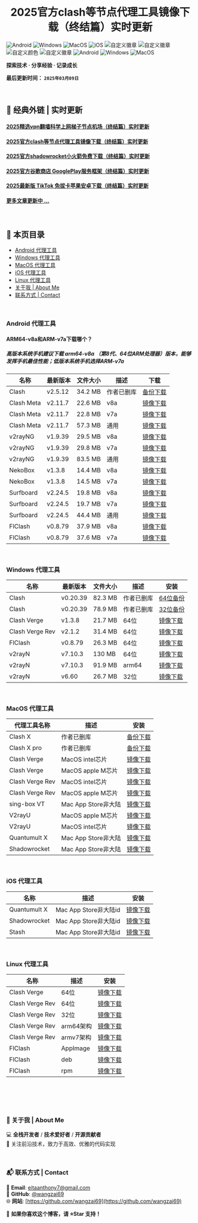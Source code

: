 <h1 align="center">2025官方clash等节点代理工具镜像下载（终结篇）实时更新</h1>

![Android](https://img.shields.io/badge/安卓-Android-brightgreen)
![Windows](https://img.shields.io/badge/微软-Windows-blue)
![MacOS](https://img.shields.io/badge/OS-MacOS-lightgrey)
![iOS](https://img.shields.io/badge/苹果-iOS-red)
![自定义徽章](https://img.shields.io/badge/linux-github-green)
![自定义徽章](https://img.shields.io/badge/网络-梯子-yellow)
![自定义颜色](https://img.shields.io/badge/科学-上网-orange)
![自定义徽章](https://img.shields.io/badge/图文-教程-purple)
![Android](https://img.shields.io/badge/美区-ID-brightgreen)
![Windows](https://img.shields.io/badge/clash-clashX-blue)
![MacOS](https://img.shields.io/badge/shadowrocket-小火箭-lightgrey)



**探索技术 · 分享经验 · 记录成长**

**最后更新时间： `2025年03月09日`**

<br>

## 📖 经典外链 | 实时更新
#### [2025精选vpn翻墙科学上网梯子节点机场（终结篇）实时更新](https://github.com/wangzai69/vpn)
#### [2025官方clash等节点代理工具镜像下载（终结篇）实时更新](https://github.com/wangzai69/clash)
#### [2025官方shadowrocket小火箭免费下载（终结篇）实时更新](https://github.com/wangzai69/shadowrocket)
#### [2025官方谷歌商店 GooglePlay服务框架（终结篇）实时更新](https://github.com/wangzai69/GooglePlay)
#### [2025最新版 TikTok 免拔卡苹果安卓下载（终结篇）实时更新](https://github.com/wangzai69/GooglePlay)
#### [更多文章更新中 ... ]()

<br>

## 📂 本页目录
- [ Android 代理工具](#Android-代理工具)  
- [ Windows 代理工具](#Windows-代理工具)
- [ MacOS 代理工具](#MacOS-代理工具)
- [ iOS 代理工具](#iOS-代理工具)
- [ Linux 代理工具](#Linux-代理工具)
- [ 关于我 | About Me ](#-关于我--about-me)  
- [ 联系方式 | Contact](#-联系方式--contact)
  
<br>

### Android 代理工具
#### ARM64-v8a和ARM-v7a下载哪个？
##### 高版本系统手机建议下载 arm64-v8a （第8代、64位ARM处理器）版本，能够发挥手机最佳性能；低版本系统手机选择ARM-v7a
| 名称        | 最新版本  | 文件大小  | 描述      | 下载      |
|-------------|-----------|-----------|-----------|-----------|
| Clash       | v2.5.12   | 34.2 MB   |作者已删库  | [备份下载](https://dl.haojichang.com/apps/clash_for_android/cfa-2.5.12-premium-universal-release.apk) |
| Clash Meta  | v2.11.7   | 22.6 MB   |v8a        | [镜像下载](https://github.com/MetaCubeX/ClashMetaForAndroid/releases/download/v2.11.7/cmfa-2.11.7-meta-arm64-v8a-release.apk) |
| Clash Meta  | v2.11.7   | 22.8 MB   |v7a        | [镜像下载](https://github.com/MetaCubeX/ClashMetaForAndroid/releases/download/v2.11.1/cmfa-2.11.1-meta-armeabi-v7a-release.apk) |
| Clash Meta  | v2.11.7   | 57.3 MB   |通用    | [镜像下载](https://github.com/MetaCubeX/ClashMetaForAndroid/releases/download/v2.11.7/cmfa-2.11.7-meta-universal-release.apk) |
| v2rayNG     | v1.9.39   | 29.5 MB   |v8a        | [镜像下载](https://github.com/2dust/v2rayNG/releases/download/1.9.39/v2rayNG_1.9.39_arm64-v8a.apk) |
| v2rayNG     | v1.9.39   | 29.8 MB   |v7a        | [镜像下载](https://github.com/2dust/v2rayNG/releases/download/1.9.39/v2rayNG_1.9.39_armeabi-v7a.apk) |
| v2rayNG     | v1.9.39   | 83.5 MB   |通用    | [镜像下载](https://github.com/2dust/v2rayNG/releases/download/1.9.39/v2rayNG_1.9.39_universal.apk) |
| NekoBox     | v1.3.8    | 14.4 MB   |v8a        | [镜像下载](https://github.com/MatsuriDayo/NekoBoxForAndroid/releases/download/1.3.8/NekoBox-1.3.8-arm64-v8a.apk) |
| NekoBox     | v1.3.8    | 14.5 MB   |v7a        | [镜像下载](https://github.com/MatsuriDayo/NekoBoxForAndroid/releases/download/1.3.8/NekoBox-1.3.8-armeabi-v7a.apk) |
| Surfboard   | v2.24.5   | 19.8 MB   |v8a        | [镜像下载](https://github.com/getsurfboard/surfboard/releases/download/2.24.5/mobile-arm64-v8a-release.apk) |
| Surfboard   | v2.24.5   | 19.7 MB   |v7a        | [镜像下载](https://github.com/getsurfboard/surfboard/releases/download/2.24.5/mobile-armeabi-v7a-release.apk) |
| Surfboard   | v2.24.5   | 44.4 MB   |通用    | [镜像下载](https://github.com/getsurfboard/surfboard/releases/download/2.24.5/mobile-universal-release.apk) |
| FlClash     | v0.8.79   | 37.9 MB   |v8a        | [镜像下载](https://github.com/chen08209/FlClash/releases/download/v0.8.79/FlClash-0.8.79-android-arm64-v8a.apk) |
| FlClash     | v0.8.79   | 37.6 MB   |v7a        | [镜像下载](https://github.com/chen08209/FlClash/releases/download/v0.8.79/FlClash-0.8.79-android-armeabi-v7a.apk) |

<br>

### Windows 代理工具
| 名称           | 最新版本  | 文件大小  | 描述 | 安装       |
|----------------|-----------|-----------|------|-------------|
| Clash          | v0.20.39  |  82.3 MB  |作者已删库| [64位备份](https://dl.haojichang.com/apps/clash_for_windows/Clash.for.Windows.Setup.0.20.39.arm64.exe) |
| Clash          | v0.20.39  |  78.9 MB  |作者已删库| [32位备份](https://dl.haojichang.com/apps/clash_for_windows/Clash.for.Windows.Setup.0.20.39.ia32.exe) |
| Clash Verge    | v1.3.8    |  21.7 MB  | 64位 | [镜像下载](https://github.com/zzzgydi/clash-verge/releases/download/v1.3.8/Clash.Verge_1.3.8_x64-setup.exe) |
| Clash Verge Rev| v2.1.2    |  31.4 MB  | 64位 | [镜像下载](https://github.com/clash-verge-rev/clash-verge-rev/releases/download/v2.1.2/Clash.Verge_2.1.2_x64-setup.exe) |
| FlClash        | v0.8.79   |  26.3 MB  | 64位| [镜像下载](https://github.com/chen08209/FlClash/releases/download/v0.8.79/FlClash-0.8.79-windows-amd64-setup.exe) |
| v2rayN         | v7.10.3   |  130 MB   | 64位| [镜像下载](https://github.com/2dust/v2rayN/releases/download/7.10.3/v2rayN-windows-64-SelfContained.zip) |
| v2rayN         | v7.10.3   |  91.9 MB  | arm64 | [镜像下载](https://github.com/2dust/v2rayN/releases/download/7.10.3/v2rayN-windows-arm64-desktop.zip) |
| v2rayN         | v6.60     |  26.7 MB  | 32位 | [镜像下载](https://github.com/2dust/v2rayN/releases/download/6.60/v2rayN-32.zip) |

<br>

### MacOS 代理工具
| 代理工具名称     | 描述       | 安装       |
|----------|------------|------------|
| Clash X               | 作者已删库               | [备份下载](https://dl.haojichang.com/apps/ClashX/ClashX.dmg)
| Clash X pro           | 作者已删库               | [备份下载](https://1968040371-files.gitbook.io/~/files/v0/b/gitbook-x-prod.appspot.com/o/spaces%2F-McII1PI7zEfc9cNdkcd%2Fuploads%2F2Kqh94E1yyNTreiTlsxi%2FClashX.dmg.zip?alt=media&token=461ddecc-49fb-474f-a8ab-ecf71337d26f) |
| Clash Verge          | MacOS intel芯片          | [镜像下载](https://github.com/zzzgydi/clash-verge/releases/download/v1.3.8/Clash.Verge_1.3.8_x64.dmg) |
| Clash Verge          | MacOS apple M芯片        | [镜像下载](https://github.com/zzzgydi/clash-verge/releases/download/v1.3.8/Clash.Verge_1.3.8_aarch64.dmg) |
| Clash Verge Rev      | MacOS intel芯片          | [镜像下载](https://github.com/clash-verge-rev/clash-verge-rev/releases/download/v1.7.7/Clash.Verge_1.7.7_x64.dmg) |
| Clash Verge Rev      | MacOS apple M芯片        | [镜像下载](https://github.com/clash-verge-rev/clash-verge-rev/releases/download/v1.7.7/Clash.Verge_1.7.7_aarch64.dmg) |
| sing-box VT          | Mac App Store非大陆           | [镜像下载](https://apps.apple.com/app/sing-box-vt/id6673731168) |
| V2rayU   | MacOS apple M芯片      | [镜像下载](https://github.com/yanue/V2rayU/releases/download/v4.2.5/V2rayU-arm64.dmg) |
| V2rayU   | MacOS intel芯片      | [镜像下载](https://github.com/yanue/V2rayU/releases/download/v4.2.5/V2rayU-64.dmg) |
| Quantumult X   | Mac App Store非大陆      | [镜像下载](https://apps.apple.com/us/app/quantumult-x/id1443988620) |
| Shadowrocket   | Mac App Store非大陆      | [镜像下载](https://apps.apple.com/us/app/shadowrocket/id932747118) |

<br>

### iOS 代理工具
| 名称     | 描述       | 安装       |
|----------|------------|------------|
| Quantumult X   | Mac App Store非大陆id      | [镜像下载](https://apps.apple.com/us/app/quantumult-x/id1443988620) |
| Shadowrocket   | Mac App Store非大陆id      | [镜像下载](https://apps.apple.com/us/app/shadowrocket/id932747118) |
| Stash   | Mac App Store非大陆id      | [镜像下载](https://apps.apple.com/us/app/stash-rule-based-proxy/id1596063349) |

<br>

### Linux 代理工具
| 名称     | 描述       | 安装       |
|----------|------------|------------|
| Clash Verge       | 64位           | [镜像下载](https://github.com/zzzgydi/clash-verge/releases/download/v1.3.8/clash-verge_1.3.8_amd64.deb) |
| Clash Verge Rev   | 64位           | [镜像下载](https://github.com/clash-verge-rev/clash-verge-rev/releases/download/v1.7.7/clash-verge_1.7.7_amd64.deb) |
| Clash Verge Rev   | 32位           | [镜像下载](https://github.com/clash-verge-rev/clash-verge-rev/releases/download/v1.7.7/clash-verge_1.7.7_i386.deb) |
| Clash Verge Rev   | arm64架构      | [镜像下载](https://github.com/clash-verge-rev/clash-verge-rev/releases/download/v1.7.7/clash-verge_1.7.7_arm64.deb) |
| Clash Verge Rev   | armv7架构      | [镜像下载](https://github.com/clash-verge-rev/clash-verge-rev/releases/download/v1.7.7/clash-verge_1.7.7_armhf.deb) |
| FlClash   | AppImage   | [镜像下载](https://github.com/chen08209/FlClash/releases/download/v0.8.66/FlClash-0.8.66-linux-amd64.AppImage) |
| FlClash   | deb      | [镜像下载](https://github.com/chen08209/FlClash/releases/download/v0.8.66/FlClash-0.8.66-linux-amd64.deb) |
| FlClash   | rpm      | [镜像下载](https://github.com/chen08209/FlClash/releases/download/v0.8.66/FlClash-0.8.66-linux-amd64.rpm) |

<br>

##
<br>

### 📌 关于我 | About Me  
💻 **全栈开发者** / **技术爱好者** / **开源贡献者**  
🚀 关注前沿技术，致力于高效、优雅的代码实现  

<br>

### 📬 联系方式 | Contact  
📧 **Email**: [eitaanthony7@gmail.com](mailto:eitaanthony7@gmail.com)  
🐙 **GitHub**: [@wangzai69](https://github.com/wangzai69)  
🌐 **网站**: [https://github.com/wangzai69](https://github.com/wangzai69)  

📢 **如果你喜欢这个博客，请 ⭐Star 支持！**  

<br>
<br>


